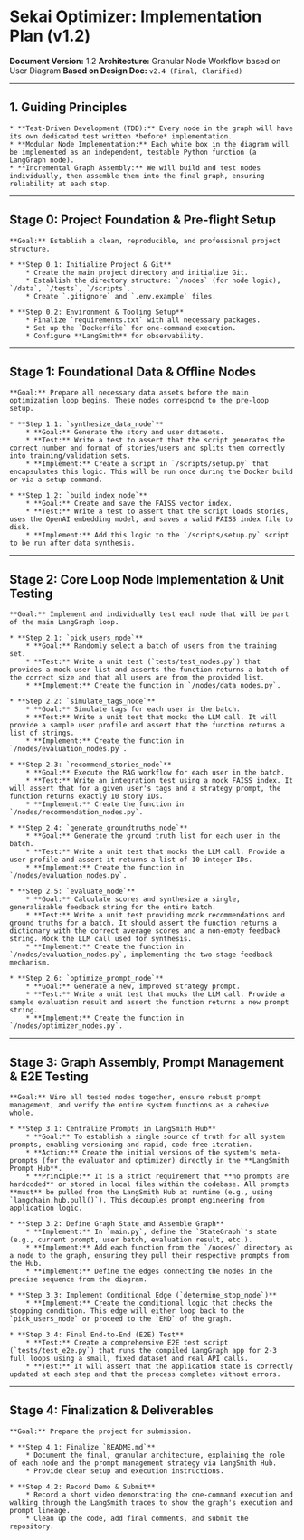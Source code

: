 # Sekai Optimizer: Implementation Plan (v1.2)

**Document Version:** 1.2
**Architecture:** Granular Node Workflow based on User Diagram
**Based on Design Doc:** `v2.4 (Final, Clarified)`

---

## 1. Guiding Principles

    * **Test-Driven Development (TDD):** Every node in the graph will have its own dedicated test written *before* implementation.
    * **Modular Node Implementation:** Each white box in the diagram will be implemented as an independent, testable Python function (a LangGraph node).
    * **Incremental Graph Assembly:** We will build and test nodes individually, then assemble them into the final graph, ensuring reliability at each step.

---

## Stage 0: Project Foundation & Pre-flight Setup

    **Goal:** Establish a clean, reproducible, and professional project structure.

    * **Step 0.1: Initialize Project & Git**
        * Create the main project directory and initialize Git.
        * Establish the directory structure: `/nodes` (for node logic), `/data`, `/tests`, `/scripts`.
        * Create `.gitignore` and `.env.example` files.

    * **Step 0.2: Environment & Tooling Setup**
        * Finalize `requirements.txt` with all necessary packages.
        * Set up the `Dockerfile` for one-command execution.
        * Configure **LangSmith** for observability.

---

## Stage 1: Foundational Data & Offline Nodes

    **Goal:** Prepare all necessary data assets before the main optimization loop begins. These nodes correspond to the pre-loop setup.

    * **Step 1.1: `synthesize_data_node`**
        * **Goal:** Generate the story and user datasets.
        * **Test:** Write a test to assert that the script generates the correct number and format of stories/users and splits them correctly into training/validation sets.
        * **Implement:** Create a script in `/scripts/setup.py` that encapsulates this logic. This will be run once during the Docker build or via a setup command.

    * **Step 1.2: `build_index_node`**
        * **Goal:** Create and save the FAISS vector index.
        * **Test:** Write a test to assert that the script loads stories, uses the OpenAI embedding model, and saves a valid FAISS index file to disk.
        * **Implement:** Add this logic to the `/scripts/setup.py` script to be run after data synthesis.

---

## Stage 2: Core Loop Node Implementation & Unit Testing

    **Goal:** Implement and individually test each node that will be part of the main LangGraph loop.

    * **Step 2.1: `pick_users_node`**
        * **Goal:** Randomly select a batch of users from the training set.
        * **Test:** Write a unit test (`tests/test_nodes.py`) that provides a mock user list and asserts the function returns a batch of the correct size and that all users are from the provided list.
        * **Implement:** Create the function in `/nodes/data_nodes.py`.

    * **Step 2.2: `simulate_tags_node`**
        * **Goal:** Simulate tags for each user in the batch.
        * **Test:** Write a unit test that mocks the LLM call. It will provide a sample user profile and assert that the function returns a list of strings.
        * **Implement:** Create the function in `/nodes/evaluation_nodes.py`.

    * **Step 2.3: `recommend_stories_node`**
        * **Goal:** Execute the RAG workflow for each user in the batch.
        * **Test:** Write an integration test using a mock FAISS index. It will assert that for a given user's tags and a strategy prompt, the function returns exactly 10 story IDs.
        * **Implement:** Create the function in `/nodes/recommendation_nodes.py`.

    * **Step 2.4: `generate_groundtruths_node`**
        * **Goal:** Generate the ground truth list for each user in the batch.
        * **Test:** Write a unit test that mocks the LLM call. Provide a user profile and assert it returns a list of 10 integer IDs.
        * **Implement:** Create the function in `/nodes/evaluation_nodes.py`.

    * **Step 2.5: `evaluate_node`**
        * **Goal:** Calculate scores and synthesize a single, generalizable feedback string for the entire batch.
        * **Test:** Write a unit test providing mock recommendations and ground truths for a batch. It should assert the function returns a dictionary with the correct average scores and a non-empty feedback string. Mock the LLM call used for synthesis.
        * **Implement:** Create the function in `/nodes/evaluation_nodes.py`, implementing the two-stage feedback mechanism.

    * **Step 2.6: `optimize_prompt_node`**
        * **Goal:** Generate a new, improved strategy prompt.
        * **Test:** Write a unit test that mocks the LLM call. Provide a sample evaluation result and assert the function returns a new prompt string.
        * **Implement:** Create the function in `/nodes/optimizer_nodes.py`.

---

## Stage 3: Graph Assembly, Prompt Management & E2E Testing

    **Goal:** Wire all tested nodes together, ensure robust prompt management, and verify the entire system functions as a cohesive whole.

    * **Step 3.1: Centralize Prompts in LangSmith Hub**
        * **Goal:** To establish a single source of truth for all system prompts, enabling versioning and rapid, code-free iteration.
        * **Action:** Create the initial versions of the system's meta-prompts (for the evaluator and optimizer) directly in the **LangSmith Prompt Hub**.
        * **Principle:** It is a strict requirement that **no prompts are hardcoded** or stored in local files within the codebase. All prompts **must** be pulled from the LangSmith Hub at runtime (e.g., using `langchain.hub.pull()`). This decouples prompt engineering from application logic.

    * **Step 3.2: Define Graph State and Assemble Graph**
        * **Implement:** In `main.py`, define the `StateGraph`'s state (e.g., current prompt, user batch, evaluation result, etc.).
        * **Implement:** Add each function from the `/nodes/` directory as a node to the graph, ensuring they pull their respective prompts from the Hub.
        * **Implement:** Define the edges connecting the nodes in the precise sequence from the diagram.

    * **Step 3.3: Implement Conditional Edge (`determine_stop_node`)**
        * **Implement:** Create the conditional logic that checks the stopping condition. This edge will either loop back to the `pick_users_node` or proceed to the `END` of the graph.

    * **Step 3.4: Final End-to-End (E2E) Test**
        * **Test:** Create a comprehensive E2E test script (`tests/test_e2e.py`) that runs the compiled LangGraph app for 2-3 full loops using a small, fixed dataset and real API calls.
        * **Test:** It will assert that the application state is correctly updated at each step and that the process completes without errors.

---

## Stage 4: Finalization & Deliverables

    **Goal:** Prepare the project for submission.

    * **Step 4.1: Finalize `README.md`**
        * Document the final, granular architecture, explaining the role of each node and the prompt management strategy via LangSmith Hub.
        * Provide clear setup and execution instructions.

    * **Step 4.2: Record Demo & Submit**
        * Record a short video demonstrating the one-command execution and walking through the LangSmith traces to show the graph's execution and prompt lineage.
        * Clean up the code, add final comments, and submit the repository.
